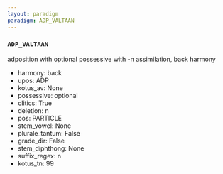 ```yaml
---
layout: paradigm
paradigm: ADP_VALTAAN
---
```

### ` ADP_VALTAAN `

adposition with optional possessive with -n assimilation, back harmony
* harmony: back
* upos: ADP
* kotus_av: None
* possessive: optional
* clitics: True
* deletion: n
* pos: PARTICLE
* stem_vowel: None
* plurale_tantum: False
* grade_dir: False
* stem_diphthong: None
* suffix_regex: n
* kotus_tn: 99
